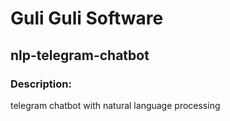 # Guli Guli Software

## nlp-telegram-chatbot

### Description:
telegram chatbot with natural language processing
